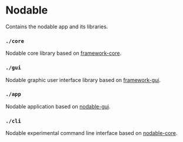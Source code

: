 # Nodable

Contains the nodable app and its libraries.

### `./core`

Nodable core library based on [framework-core](../framework/core).

### `./gui`

Nodable graphic user interface library based on [framework-gui](../framework/gui).

### `./app`

Nodable application based on [nodable-gui](./gui).

### `./cli`

Nodable experimental command line interface based on [nodable-core](./core).
